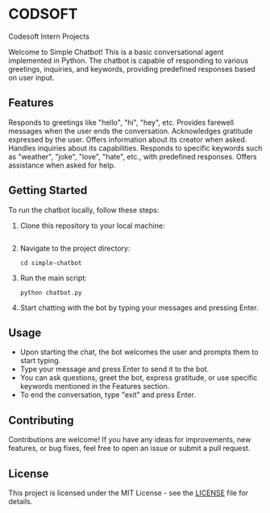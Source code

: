 # CODSOFT
Codesoft Intern Projects

Welcome to Simple Chatbot! This is a basic conversational agent implemented in Python. The chatbot is capable of responding to various greetings, inquiries, and keywords, providing predefined responses based on user input.

## Features

  Responds to greetings like "hello", "hi", "hey", etc.
  Provides farewell messages when the user ends the conversation.
  Acknowledges gratitude expressed by the user.
  Offers information about its creator when asked.
  Handles inquiries about its capabilities.
  Responds to specific keywords such as "weather", "joke", "love", "hate", etc., with predefined responses.
  Offers assistance when asked for help.

## Getting Started

To run the chatbot locally, follow these steps:

1. Clone this repository to your local machine:

   ```
   
   ```

2. Navigate to the project directory:

   ```
   cd simple-chatbot
   ```

3. Run the main script:

   ```
   python chatbot.py
   ```

4. Start chatting with the bot by typing your messages and pressing Enter.

## Usage

- Upon starting the chat, the bot welcomes the user and prompts them to start typing.
- Type your message and press Enter to send it to the bot.
- You can ask questions, greet the bot, express gratitude, or use specific keywords mentioned in the Features section.
- To end the conversation, type "exit" and press Enter.

## Contributing

Contributions are welcome! If you have any ideas for improvements, new features, or bug fixes, feel free to open an issue or submit a pull request.

## License

This project is licensed under the MIT License - see the [LICENSE](LICENSE) file for details.
